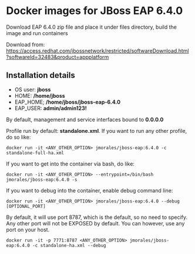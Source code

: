 # Docker images for JBoss EAP 6.4.0
Download EAP 6.4.0 zip file and place it under files directory, build the image and run containers

Download from:
https://access.redhat.com/jbossnetwork/restricted/softwareDownload.html?softwareId=32483&product=appplatform

## Installation details
* OS user: __jboss__
* HOME: __/home/jboss__
* EAP_HOME; __/home/jboss/jboss-eap-6.4.0__
* EAP_USER: __admin/admin123!__

By default, management and service interfaces bound to __0.0.0.0__

Profile run by default: __standalone.xml__. If you want to run any other profile, do so like:
````
docker run -it <ANY_OTHER_OPTION> jmorales/jboss-eap:6.4.0 -c standalone-full-ha.xml
````

If you want to get into the container via bash, do like:
````
docker run -it <ANY_OTHER_OPTION> --entrypoint=/bin/bash jmorales/jboss-eap:6.4.0 -s
````

If you want to debug into the container, enable debug command line:
````
docker run -it <ANY_OTHER_OPTION> jmorales/jboss-eap:6.4.0 --debug [OPTIONAL_PORT]
````

By default, it will use port 8787, which is the default, so no need to specify. Any other port will not be EXPOSED by default. You can however, use any port on your host.
````
docker run -it -p 7771:8787 <ANY_OTHER_OPTION> jmorales/jboss-eap:6.4.0 -c standalone-ha.xml --debug
````
